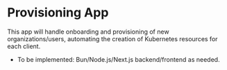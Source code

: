 # Provisioning App

This app will handle onboarding and provisioning of new organizations/users, automating the creation of Kubernetes resources for each client.

- To be implemented: Bun/Node.js/Next.js backend/frontend as needed.
